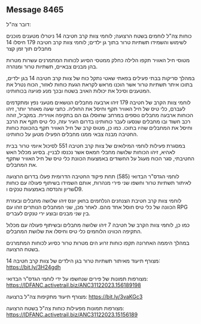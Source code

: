 ## Message 8465

דובר צה"ל:

כוחות צה"ל לוחמים בשטח הרצועה; לוחמי צוות קרב חטיבה 14 ניטרלו מטענים מוכנים לשימוש והשמידו תשתיות טרור בתוך גן ילדים; לוחמי צוות קרב חטיבה 179 חיסלו 14 מחבלים תוך זמן קצר

מטוסי חיל האוויר תקפו הלילה כחלק ממטסי הסיוע לכוחות המתמרנים עשרות מטרות בהן מבנים צבאיים, תשתיות טרור ומנהרה.

במהלך סריקות בבתי פעילים בפאתי שאטי נתקל כוח של צוות קרב חטיבה 14 בגן ילדים, בתוכו איתר תשתיות טרור אשר הוכנו מראש לקראת הגעת כוחות לאזור, הכוח נטרל את המטענים וסיכל את יכולות האויב בשטח ובכך מנע פגיעה בכוחותינו.

לוחמי צוות הקרב של חטיבה 179 זיהו ארבעה מחבלים הנושאים מטעני נפץ ומתקדמים לעברם, כלי טיס של חיל האוויר תקף וחיסל את החוליה. כחצי שעה מאוחר יותר, זיהו הכוחות ארבעה מחבלים נוספים במרחב שחוסלו גם הם בתקיפה אווירית. במקביל, זוהה רכב חשוד ובו מחבלים שנסעו לעבר כוחותינו בדרום העיר עזה, כלי טיס תקף את הרכב וחיסל את המחבלים שהיו בתוכו. 
כמו כן, מטוס קרב של חיל האוויר תקף בהכוונת כוחות החטיבה מבנה צבאי ממנו מחבלים הפעילו מטען על כוחותינו.

במסגרת פעילות לוחמי המילואים של צוות קרב חטיבה 551 לסיכול איומי טרור בבית לאהיא, זיהו הכוחות שלושה מחבלי חמאס אשר נכנסו לבניין. בסיוע מכלול האש החטיבתי, סגר הכוח מעגל על החשודים באמצעות הכוונת כלי טיס של חיל האוויר שתקף את המחבלים.

לוחמי הגדס"ר הבדואי (585) תחת פיקוד החטיבה הדרומית פעלו בדרום הרצועה לאיתור תשתיות טרור וחשפו שני פירי מנהרות, אותם השמידו בשיתוף פעולה עם כוחות שריון והנדסה באמצעות טנקים וD9.

לוחמי צוות קרב חטיבת הצנחנים הנלחמים בחאן יונס זיהו שלושה מחבלים ובעזרת הכוונה של כלי טיס חוסל אחד מהם. לאחר מכן, שני המחבלים הנותרים זוהו עם RPG בין שני מבנים ובוצע ירי טנקים לעברים.

כמו כן, לוחמי צוות הקרב של חטיבה 7 זיהו שלושה מחבלים ובשיתוף פעולה עם מכלול התקיפה הכווינו הלוחמים כלי טיס וחיסלו את שלושת המחבלים.

במהלך היממה האחרונה תקפו כוחות זרוע הים מטרות טרור כסיוע לכוחות המתמרנים בשטח הרצועה.

מצורף תיעוד מאיתור תשתיות טרור בגן הילדים של צוות קרב חטיבה 14: https://bit.ly/3H24gdh

מצורפות תמונות של פירים שנחשפו על ידי לוחמי הגדס"ר הבדואי: https://IDFANC.activetrail.biz/ANC31122023.156189198

מצורף תיעוד מתקיפות צה"ל ברצועה: https://bit.ly/3vaKGc3

מצורפות תמונות מפעילות כוחות צה"ל בשטח הרצועה: https://IDFANC.activetrail.biz/ANC31122023.15156189


